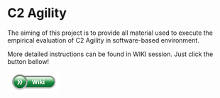 # C2 Agility 

The aiming of this project is to provide all material used to execute the empirical evaluation of C2 Agility in software-based environment.

More detailed instructions can be found in WIKI session. Just click the button bellow!


[![button](icon.jpg)](https://github.com/junieramorim/C2Agility/wiki)
